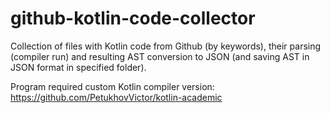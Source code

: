 # github-kotlin-code-collector

Collection of files with Kotlin code from Github (by keywords), their parsing (compiler run) and resulting AST conversion to JSON (and saving AST in JSON format in specified folder).

Program required custom Kotlin compiler version: https://github.com/PetukhovVictor/kotlin-academic
